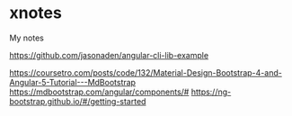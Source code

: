 # xnotes
My notes

https://github.com/jasonaden/angular-cli-lib-example


https://coursetro.com/posts/code/132/Material-Design-Bootstrap-4-and-Angular-5-Tutorial---MdBootstrap
https://mdbootstrap.com/angular/components/#
https://ng-bootstrap.github.io/#/getting-started
